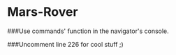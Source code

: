 # Mars-Rover

###Use commands' function in the navigator's console.

###Uncomment line 226 for cool stuff ;)
